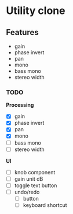 # Utility clone

## Features
- gain
- phase invert
- pan
- mono
- bass mono
- stereo width

### TODO
**Processing**
- [x] gain
- [x] phase invert
- [x] pan
- [x] mono
- [ ] bass mono
- [ ] stereo width

**UI**
- [ ] knob component
- [ ] gain unit dB
- [ ] toggle text button
- [ ] undo/redo
  - [ ] button
  - [ ] keyboard shortcut
